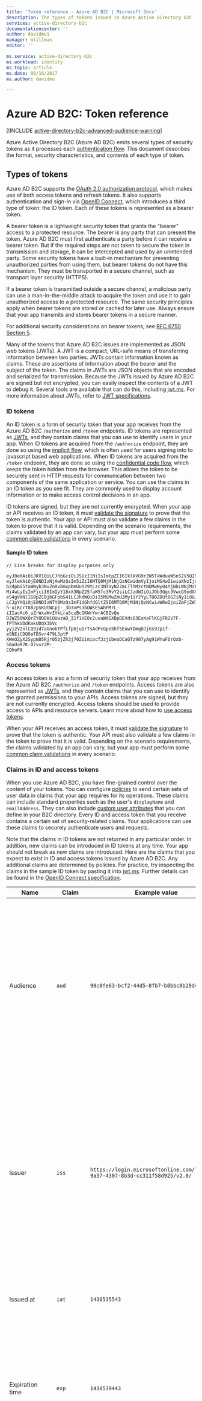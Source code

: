 ```yaml
---
title: 'Token reference - Azure AD B2C | Microsoft Docs'
description: The types of tokens issued in Azure Active Directory B2C
services: active-directory-b2c
documentationcenter: ''
author: davidmu1
manager: mtillman
editor: ''

ms.service: active-directory-b2c
ms.workload: identity
ms.topic: article
ms.date: 08/16/2017
ms.author: davidmu

---
```

# Azure AD B2C: Token reference

[!INCLUDE [active-directory-b2c-advanced-audience-warning](../../includes/active-directory-b2c-advanced-audience-warning.md)]

Azure Active Directory B2C (Azure AD B2C) emits several types of security tokens as it processes each [authentication flow](active-directory-b2c-apps.md). This document describes the format, security characteristics, and contents of each type of token.

## Types of tokens
Azure AD B2C supports the [OAuth 2.0 authorization protocol](active-directory-b2c-reference-protocols.md), which makes use of both access tokens and refresh tokens. It also supports authentication and sign-in via [OpenID Connect](active-directory-b2c-reference-protocols.md), which introduces a third type of token: the ID token. Each of these tokens is represented as a bearer token.

A bearer token is a lightweight security token that grants the "bearer" access to a protected resource. The bearer is any party that can present the token. Azure AD B2C must first authenticate a party before it can receive a bearer token. But if the required steps are not taken to secure the token in transmission and storage, it can be intercepted and used by an unintended party. Some security tokens have a built-in mechanism for preventing unauthorized parties from using them, but bearer tokens do not have this mechanism. They must be transported in a secure channel, such as transport layer security (HTTPS).

If a bearer token is transmitted outside a secure channel, a malicious party can use a man-in-the-middle attack to acquire the token and use it to gain unauthorized access to a protected resource. The same security principles apply when bearer tokens are stored or cached for later use. Always ensure that your app transmits and stores bearer tokens in a secure manner.

For additional security considerations on bearer tokens, see [RFC 6750 Section 5](http://tools.ietf.org/html/rfc6750).

Many of the tokens that Azure AD B2C issues are implemented as JSON web tokens (JWTs). A JWT is a compact, URL-safe means of transferring information between two parties. JWTs contain information known as claims. These are assertions of information about the bearer and the subject of the token. The claims in JWTs are JSON objects that are encoded and serialized for transmission. Because the JWTs issued by Azure AD B2C are signed but not encrypted, you can easily inspect the contents of a JWT to debug it. Several tools are available that can do this, including [jwt.ms](https://jwt.ms). For more information about JWTs, refer to [JWT specifications](http://self-issued.info/docs/draft-ietf-oauth-json-web-token.html).

### ID tokens

An ID token is a form of security token that your app receives from the Azure AD B2C `/authorize` and `/token` endpoints. ID tokens are represented as [JWTs](#types-of-tokens), and they contain claims that you can use to identify users in your app. When ID tokens are acquired from the `/authorize` endpoint, they are done so using the [implicit flow](active-directory-b2c-reference-spa.md), which is often used for users signing into to javascript based web applications. When ID tokens are acquired from the `/token` endpoint, they are done so using the [confidential code flow](active-directory-b2c-reference-oidc.md), which keeps the token hidden from the browser. This allows the token to be securely sent in HTTP requests for communication between two components of the same application or service. You can use the claims in an ID token as you see fit. They are commonly used to display account information or to make access control decisions in an app.  

ID tokens are signed, but they are not currently encrypted. When your app or API receives an ID token, it must [validate the signature](#token-validation) to prove that the token is authentic. Your app or API must also validate a few claims in the token to prove that it is valid. Depending on the scenario requirements, the claims validated by an app can vary, but your app must perform some [common claim validations](#token-validation) in every scenario.

#### Sample ID token
```
// Line breaks for display purposes only

eyJ0eXAiOiJKV1QiLCJhbGciOiJSUzI1NiIsImtpZCI6IklkVG9rZW5TaWduaW5nS2V5Q29udGFpbmVyIn0.
eyJleHAiOjE0NDIzNjAwMzQsIm5iZiI6MTQ0MjM1NjQzNCwidmVyIjoiMS4wIiwiaXNzIjoiaHR0cHM6Ly9s
b2dpbi5taWNyb3NvZnRvbmxpbmUuY29tLzc3NTUyN2ZmLTlhMzctNDMwNy04YjNkLWNjMzExZjU4ZDkyNS92
Mi4wLyIsImFjciI6ImIyY18xX3NpZ25faW5fc3RvY2siLCJzdWIiOiJOb3Qgc3VwcG9ydGVkIGN1cnJlbnRs
eS4gVXNlIG9pZCBjbGFpbS4iLCJhdWQiOiI5MGMwZmU2My1iY2YyLTQ0ZDUtOGZiNy1iOGJiYzBiMjlkYzYi
LCJpYXQiOjE0NDIzNTY0MzQsImF1dGhfdGltZSI6MTQ0MjM1NjQzNCwiaWRwIjoiZmFjZWJvb2suY29tIn0.
h-uiKcrT882pSKUtWCpj-_3b3vPs3bOWsESAhPMrL-iIIacKc6_uZrWxaWvIYkLra5czBcGKWrYwrAC8ZvQe
DJWZ50WXQrZYODEW1OUwzaD_I1f1HE0c2uvaWdGXBpDEVdsD3ExKaFlKGjFR2V7F-fPThkVDdKmkUDQX3bVc
yyj2V2nlCQ9jd7aGnokTPfLfpOjuIrTsAdPcGpe5hfSEuwYDmqOJjGs9Jp1f-eSNEiCDQOaTBSvr479L5ptP
XWeQZyX2SypN05Rjr05bjZh3j70ZUimiocfJzjibeoDCaQTz907yAg91WYuFOrQxb-5BaUoR7K-O7vxr2M-_
CQhoFA

```

### Access tokens

An access token is also a form of security token that your app receives from the Azure AD B2C `/authorize` and `/token` endpoints. Access tokens are also represented as [JWTs](#types-of-tokens), and they contain claims that you can use to identify the granted permissions to your APIs. Access tokens are signed, but they are not currently encrypted. Access tokens should be used to provide access to APIs and resource servers. Learn more about how to [use access tokens](active-directory-b2c-access-tokens.md). 

When your API receives an access token, it must [validate the signature](#token-validation) to prove that the token is authentic. Your API must also validate a few claims in the token to prove that it is valid. Depending on the scenario requirements, the claims validated by an app can vary, but your app must perform some [common claim validations](#token-validation) in every scenario.

### Claims in ID and access tokens

When you use Azure AD B2C, you have fine-grained control over the content of your tokens. You can configure [policies](active-directory-b2c-reference-policies.md) to send certain sets of user data in claims that your app requires for its operations. These claims can include standard properties such as the user's `displayName` and `emailAddress`. They can also include [custom user attributes](active-directory-b2c-reference-custom-attr.md) that you can define in your B2C directory. Every ID and access token that you receive contains a certain set of security-related claims. Your applications can use these claims to securely authenticate users and requests.

Note that the claims in ID tokens are not returned in any particular order. In addition, new claims can be introduced in ID tokens at any time. Your app should not break as new claims are introduced. Here are the claims that you expect to exist in ID and access tokens issued by Azure AD B2C. Any additional claims are determined by policies. For practice, try inspecting the claims in the sample ID token by pasting it into [jwt.ms](https://jwt.ms). Further details can be found in the [OpenID Connect specification](http://openid.net/specs/openid-connect-core-1_0.html).

| Name | Claim | Example value | Description |
| --- | --- | --- | --- |
| Audience |`aud` |`90c0fe63-bcf2-44d5-8fb7-b8bbc0b29dc6` |An audience claim identifies the intended recipient of the token. For Azure AD B2C, the audience is your app's application ID, as assigned to your app in the app registration portal. Your app should validate this value and reject the token if it does not match. |
| Issuer |`iss` |`https://login.microsoftonline.com/775527ff-9a37-4307-8b3d-cc311f58d925/v2.0/` |This claim identifies the security token service (STS) that constructs and returns the token. It also identifies the Azure AD directory in which the user was authenticated. Your app should validate the issuer claim to ensure that the token came from the Azure Active Directory v2.0 endpoint. |
| Issued at |`iat` |`1438535543` |This claim is the time at which the token was issued, represented in epoch time. |
| Expiration time |`exp` |`1438539443` |The expiration time claim is the time at which the token becomes invalid, represented in epoch time. Your app should use this claim to verify the validity of the token lifetime. |
| Not before |`nbf` |`1438535543` |This claim is the time at which the token becomes valid, represented in epoch time. This is usually the same as the time the token was issued. Your app should use this claim to verify the validity of the token lifetime. |
| Version |`ver` |`1.0` |This is the version of the ID token, as defined by Azure AD. |
| Code hash |`c_hash` |`SGCPtt01wxwfgnYZy2VJtQ` |A code hash is included in an ID token only when the token is issued together with an OAuth 2.0 authorization code. A code hash can be used to validate the authenticity of an authorization code. For more details on how to perform this validation, see the [OpenID Connect specification](http://openid.net/specs/openid-connect-core-1_0.html).  |
| Access token hash |`at_hash` |`SGCPtt01wxwfgnYZy2VJtQ` |An access token hash is included in an ID token only when the token is issued together with an OAuth 2.0 access token. An access token hash can be used to validate the authenticity of an access token. For more details on how to perform this validation, see the [OpenID Connect specification](http://openid.net/specs/openid-connect-core-1_0.html)  |
| Nonce |`nonce` |`12345` |A nonce is a strategy used to mitigate token replay attacks. Your app can specify a nonce in an authorization request by using the `nonce` query parameter. The value you provide in the request will be emitted unmodified in the `nonce` claim of an ID token only. This allows your app to verify the value against the value it specified on the request, which associates the app's session with a given ID token. Your app should perform this validation during the ID token validation process. |
| Subject |`sub` |`884408e1-2918-4cz0-b12d-3aa027d7563b` |This is the principal about which the token asserts information, such as the user of an app. This value is immutable and cannot be reassigned or reused. It can be used to perform authorization checks safely, such as when the token is used to access a resource. By default, the subject claim is populated with the object ID of the user in the directory. To learn more, see [Azure Active Directory B2C: Token, session, and single sign-on configuration](active-directory-b2c-token-session-sso.md). |
| Authentication context class reference |`acr` |Not applicable |Not used currently, except in the case of older policies. To learn more, see [Azure Active Directory B2C: Token, session, and single sign-on configuration](active-directory-b2c-token-session-sso.md). |
| Trust framework policy |`tfp` |`b2c_1_sign_in` |This is the name of the policy that was used to acquire the ID token. |
| Authentication time |`auth_time` |`1438535543` |This claim is the time at which a user last entered credentials, represented in epoch time. |

### Refresh tokens
Refresh tokens are security tokens that your app can use to acquire new ID tokens and access tokens in an OAuth 2.0 flow. They provide your app with long-term access to resources on behalf of users without requiring interaction with those users.

To receive a refresh token in a token response, your app must request the `offline_acesss` scope. To learn more about the `offline_access` scope, refer to the [Azure AD B2C protocol reference](active-directory-b2c-reference-protocols.md).

Refresh tokens are, and will always be, completely opaque to your app. They are issued by Azure AD and can be inspected and interpreted only by Azure AD. They are long-lived, but your app should not be written with the expectation that a refresh token will last for a specific period of time. Refresh tokens can be invalidated at any moment for a variety of reasons. The only way for your app to know if a refresh token is valid is to attempt to redeem it by making a token request to Azure AD.

When you redeem a refresh token for a new token (and if your app has been granted the `offline_access` scope), you will receive a new refresh token in the token response. You should save the newly issued refresh token. It should replace the refresh token you previously used in the request. This helps guarantee that your refresh tokens remain valid for as long as possible.

## Token validation
To validate a token, your app should check both the signature and claims of the token.

Many open source libraries are available for validating JWTs, depending on your preferred language. We recommend that you explore those options rather than implement your own validation logic. The information in this guide can help you learn how to properly use those libraries.

### Validate the signature
A JWT contains three segments, separated by the `.` character. The first segment is the *header*, the second is the *body*, and the third is the *signature*. The signature segment can be used to validate the authenticity of the token so that it can be trusted by your app.

Azure AD B2C tokens are signed by using industry-standard asymmetric encryption algorithms, such as RSA 256. The header of the token contains information about the key and encryption method used to sign the token:

```
{
        "typ": "JWT",
        "alg": "RS256",
        "kid": "GvnPApfWMdLRi8PDmisFn7bprKg"
}
```

The `alg` claim indicates the algorithm that was used to sign the token. The `kid` claim indicates the particular public key that was used to sign the token.

At any given time, Azure AD can sign a token by using any one of a certain set of public-private key pairs. Azure AD rotates the possible set of keys periodically, so your app should be written to handle those key changes automatically. A reasonable frequency to check for updates to the public keys used by Azure AD is every 24 hours.

Azure AD B2C has an OpenID Connect metadata endpoint. This allows apps to fetch information about Azure AD B2C at runtime. This information includes endpoints, token contents, and token signing keys. Your B2C directory contains a JSON metadata document for each policy. For example, the metadata document for the `b2c_1_sign_in` policy in  `fabrikamb2c.onmicrosoft.com` is located at:

```
https://login.microsoftonline.com/fabrikamb2c.onmicrosoft.com/v2.0/.well-known/openid-configuration?p=b2c_1_sign_in
```

`fabrikamb2c.onmicrosoft.com` is the B2C directory used to authenticate the user, and `b2c_1_sign_in` is the policy used to acquire the token. To determine which policy was used to sign a token (and where to go to fetch the metadata), you have two options. First, the policy name is included in the `acr` claim in the token. You can parse claims out of the body of the JWT by base-64 decoding the body and deserializing the JSON string that results. The `acr` claim will be the name of the policy that was used to issue the token.  Your other option is to encode the policy in the value of the `state` parameter when you issue the request, and then decode it to determine which policy was used. Either method is valid.

The metadata document is a JSON object that contains several useful pieces of information. These include the location of the endpoints required to perform OpenID Connect authentication. They also include `jwks_uri`, which gives the location of the set of public keys that are used to sign tokens. That location is provided here, but it is best to fetch the location dynamically by using the metadata document and parsing out `jwks_uri`:

```
https://login.microsoftonline.com/fabrikamb2c.onmicrosoft.com/discovery/v2.0/keys?p=b2c_1_sign_in
```

The JSON document located at this URL contains all the public key information in use at a particular moment. Your app can use the `kid` claim in the JWT header to select the public key in the JSON document that is used to sign a particular token. It can then perform signature validation by using the correct public key and the indicated algorithm.

A description of how to perform signature validation is outside the scope of this document. Many open source libraries are available to help you with this if you need it.

### Validate the claims
When your app or API receives an ID token, it should also perform several checks against the claims in the ID token. These include, but are not limited to:

* The **audience** claim: This verifies that the ID token was intended to be given to your app.
* The **not before** and **expiration time** claims: These verify that the ID token has not expired.
* The **issuer** claim: This verifies that the token was issued to your app by Azure AD.
* The **nonce**: This is a strategy for token replay attack mitigation.

For a full list of validations your app should perform, refer to the [OpenID Connect specification](https://openid.net). Details of the expected values for these claims are included in the preceding [token section](#types-of-tokens).  

## Token lifetimes
The following token lifetimes are provided to further your knowledge. They can help you when you develop and debug apps. Note that your apps should not be written to expect any of these lifetimes to remain constant. They can and will change. Read more about the [customization of token lifetimes](active-directory-b2c-token-session-sso.md) in Azure AD B2C.

| Token | Lifetime | Description |
| --- | --- | --- |
| ID tokens |One hour |ID tokens are typically valid for an hour. Your web app can use this lifetime to maintain its own sessions with users (recommended). You can also choose a different session lifetime. If your app needs to get a new ID token, it simply needs to make a new sign-in request to Azure AD. If a user has a valid browser session with Azure AD, that user might not be required to enter credentials again. |
| Refresh tokens |Up to 14 days |A single refresh token is valid for a maximum of 14 days. However, a refresh token can become invalid at any time for a number of reasons. Your app should continue to try to use a refresh token until the request fails, or until your app replaces the refresh token with a new one. A refresh token can also become invalid if 90 days have passed since the user last entered credentials. |
| Authorization codes |Five minutes |Authorization codes are intentionally short-lived. They should be redeemed immediately for access tokens, ID tokens, or refresh tokens when they are received. |


